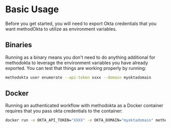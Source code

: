 # Basic Usage

Before you get started, you will need to export Okta credentials that you want methodOkta to utilize as environment variables. 

## Binaries

Running as a binary means you don't need to do anything additional for methodokta to leverage the environment variables you have already exported. You can test that things are working properly by running:

```bash
methodokta user enumerate --api-token xxxx --domain myoktadomain
```

## Docker

Running an authenticated workflow with methodokta as a Docker container requires that you pass okta credentials to the container:

```bash
docker run -e OKTA_API_TOKEN="XXXX" -e OKTA_DOMAIN="myoktadomain" methodsecurity/methodokta
```
